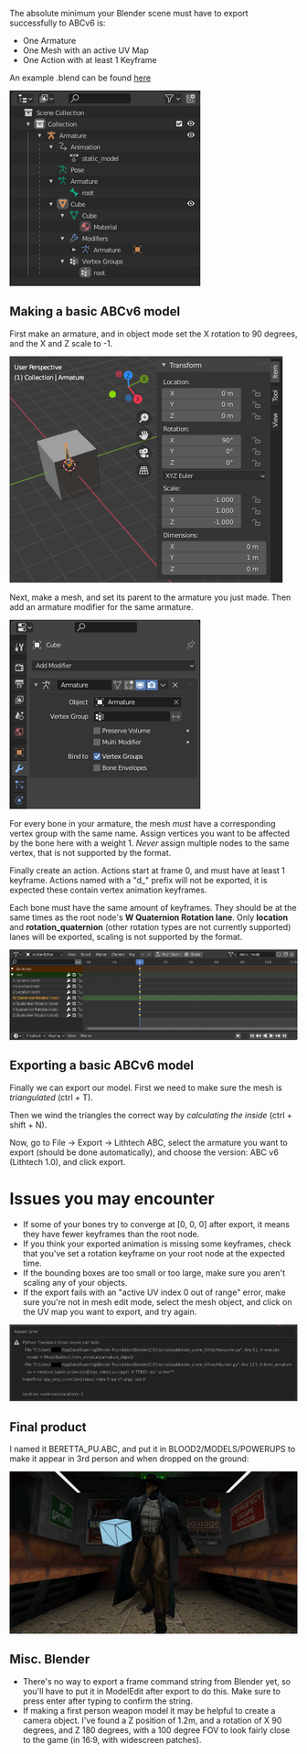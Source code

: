 The absolute minimum your Blender scene must have to export successfully to ABCv6 is:
- One Armature
- One Mesh with an active UV Map
- One Action with at least 1 Keyframe

An example .blend can be found [here](./abc-v6-export-basics/minimal_abc-v6_no_anim.blend)

![](./abc-v6-export-basics/minimum_scene.png)

## Making a basic ABCv6 model
First make an armature, and in object mode set the X rotation to 90 degrees, and the X and Z scale to -1.

![](./abc-v6-export-basics/armature_transform.png)

Next, make a mesh, and set its parent to the armature you just made. Then add an armature modifier for the same armature.

![](./abc-v6-export-basics/mesh_armature_modifier.png)

For every bone in your armature, the mesh *must* have a corresponding vertex group with the same name. Assign vertices you want to be affected by the bone here with a weight 1. *Never* assign multiple nodes to the same vertex, that is not supported by the format.

Finally create an action. Actions start at frame 0, and must have at least 1 keyframe. Actions named with a "d_" prefix will not be exported, it is expected these contain vertex animation keyframes.

Each bone must have the same amount of keyframes. They should be at the same times as the root node's **W Quaternion Rotation lane**. Only **location** and **rotation_quaternion** (other rotation types are not currently supported) lanes will be exported, scaling is not supported by the format.

![](./abc-v6-export-basics/action_editor.png)

## Exporting a basic ABCv6 model
Finally we can export our model. First we need to make sure the mesh is *triangulated* (ctrl + T).

Then we wind the triangles the correct way by *calculating the inside* (ctrl + shift + N).

Now, go to File -> Export -> Lithtech ABC, select the armature you want to export (should be done automatically), and choose the version: ABC v6 (Lithtech 1.0), and click export.

# Issues you may encounter
- If some of your bones try to converge at [0, 0, 0] after export, it means they have fewer keyframes than the root node.
- If you think your exported animation is missing some keyframes, check that you've set a rotation keyframe on your root node at the expected time.
- If the bounding boxes are too small or too large, make sure you aren't scaling any of your objects.
- If the export fails with an "active UV index 0 out of range" error, make sure you're not in mesh edit mode, select the mesh object, and click on the UV map you want to export, and try again.

![](./abc-v6-export-basics/uv_error.png)

## Final product
I named it BERETTA_PU.ABC, and put it in BLOOD2/MODELS/POWERUPS to make it appear in 3rd person and when dropped on the ground:

![](./abc-v6-export-basics/replaced_beretta_pickup.png)

## Misc. Blender
- There's no way to export a frame command string from Blender yet, so you'll have to put it in ModelEdit after export to do this. Make sure to press enter after typing to confirm the string.
- If making a first person weapon model it may be helpful to create a camera object. I've found a Z position of 1.2m, and a rotation of X 90 degrees, and Z 180 degrees, with a 100 degree FOV to look fairly close to the game (in 16:9, with widescreen patches).
